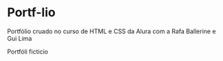 # Portf-lio

Portfólio cruado no curso de HTML e CSS da Alura com a Rafa Ballerine e Gui Lima

Portfóli ficticio 
